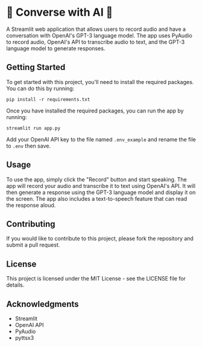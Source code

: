 # 🤖 Converse with AI 🤖

A Streamlit web application that allows users to record audio and have a conversation with OpenAI's GPT-3 language model. The app uses PyAudio to record audio, OpenAI's API to transcribe audio to text, and the GPT-3 language model to generate responses.

## Getting Started

To get started with this project, you'll need to install the required packages. You can do this by running:

```
pip install -r requirements.txt
```

Once you have installed the required packages, you can run the app by running:

```
streamlit run app.py
```

Add your OpenAI API key to the file named `.env_example` and rename the file to `.env` then save.

## Usage

To use the app, simply click the "Record" button and start speaking. The app will record your audio and transcribe it to text using OpenAI's API. It will then generate a response using the GPT-3 language model and display it on the screen. The app also includes a text-to-speech feature that can read the response aloud.

## Contributing

If you would like to contribute to this project, please fork the repository and submit a pull request.

## License

This project is licensed under the MIT License - see the LICENSE file for details.

## Acknowledgments

- Streamlit
- OpenAI API
- PyAudio
- pyttsx3
  
